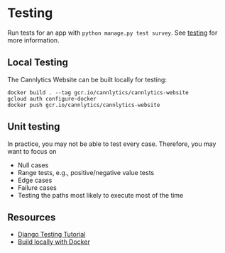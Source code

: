 <!-- | Cannlytics SOP-0007 |  |
|---------------------|--|
| Title | Documentation |
| Version | 1.0.0 |
| Created At | 2023-07-18 |
| Updated At | 2023-07-18 |
| Review Period | Annual |
| Last Review | 2023-07-18 |
| Author | Keegan Skeate, Founder |
| Approved by | Keegan Skeate, Founder |
| Status | Active | -->

# Testing

Run tests for an app with `python manage.py test survey`. See [testing](/testing) for more information.

## Local Testing

The Cannlytics Website can be built locally for testing:

```shell
docker build . --tag gcr.io/cannlytics/cannlytics-website
gcloud auth configure-docker
docker push gcr.io/cannlytics/cannlytics-website
```

## Unit testing

In practice, you may not be able to test every case. Therefore, you may want to focus on

- Null cases
- Range tests, e.g., positive/negative value tests
- Edge cases
- Failure cases
- Testing the paths most likely to execute most of the time

## Resources

- [Django Testing Tutorial](https://docs.djangoproject.com/en/3.1/intro/tutorial05/)
- [Build locally with Docker](https://cloud.google.com/run/docs/building/containers#building_locally_and_pushing_using_docker)
